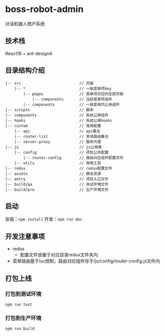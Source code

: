 # boss-robot-admin

对话机器人商户系统

## 技术栈

React18 + ant-design4

## 目录结构介绍

    |-- src                          // 页面
        |-- *                        // 一级菜单项key
            |-- pages                // 菜单项对应的全部页面
                |-- components       // 当前菜单项组件
            |-- components           // 一级菜单内公用组件
    |-- scripts                      // 脚本
    |-- components                   // 系统公用组件
    |-- hooks                        // 系统公用hooks
    |-- custom                       // 常用配置
        |-- api                      // api集合
        |-- router-list              // 本地路由集合
        |-- server-proxy             // 服务代理
    |-- js                           // js公用类
        |-- config                   // 项目公共配置
            |-- router-config        // 路由对应组件配置文件
        |-- utils                    // 常用工具
    |-- redux                        // redux配置文件
    |-- assets                       // 静态资源
    |-- entry                        // 项目入口文件
    |-- build/qa                     // 测试环境文件
    |-- build/pro                    // 生产环境文件

## 启动

安装：`npm install`
开发：`npm run dev`

## 开发注意事项
- redux
  - 配置文件放置于对应目录redux文件夹内
- 菜单路由基于iuc控制，路由对应组件存于/js/config/router-config.js文件内

## 打包上线

### 打包到测试环境
```
npm run test
```

### 打包到生产环境
```
npm run build
```
